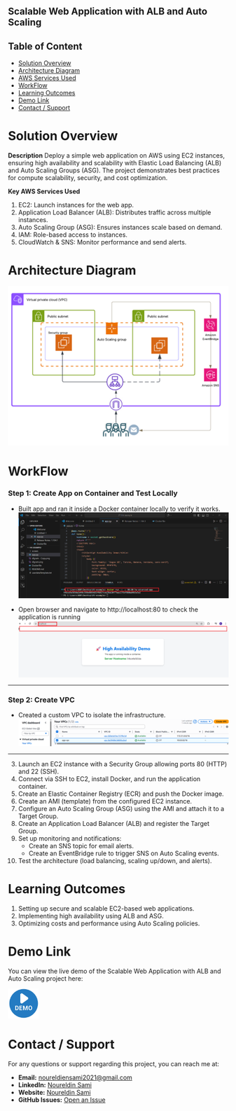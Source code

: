 ## Scalable Web Application with ALB and Auto Scaling

## Table of Content
- [Solution Overview](#solution-overview)
- [Architecture Diagram](#architecture-diagram)
- [AWS Services Used](#aws-services-used)
- [WorkFlow](#WorkFlow)
- [Learning Outcomes](#Learning-Outcomes)
- [Demo Link](#demo-link)
- [Contact / Support](#contact--support)

 




# Solution Overview

**Description**
Deploy a simple web application on AWS using EC2 instances, ensuring high availability and scalability with Elastic Load Balancing (ALB) and Auto Scaling Groups (ASG). The project demonstrates best practices for compute scalability, security, and cost optimization.


**Key AWS Services Used**
1. EC2: Launch instances for the web app.
2. Application Load Balancer (ALB): Distributes traffic across multiple instances.
3. Auto Scaling Group (ASG): Ensures instances scale based on demand.
4. IAM: Role-based access to instances.
5. CloudWatch & SNS: Monitor performance and send alerts.




# Architecture Diagram

![Architecture Diagram](https://github.com/noureldien2021/Scalable-Web-Application-with-ALB-and-Auto-Scaling/blob/main/digram%20-%20Copy.png)


# WorkFlow
### Step 1: Create App on Container and Test Locally
- Built app and ran it inside a Docker container locally to verify it works.  
![App Local](https://github.com/noureldien2021/Scalable-Web-Application-with-ALB-and-Auto-Scaling/blob/main/screen/local.png)

- Open browser and navigate to http://localhost:80 to check the application is running
![App Local](https://github.com/noureldien2021/Scalable-Web-Application-with-ALB-and-Auto-Scaling/blob/main/screen/local-app-1.png)
---
### Step 2: Create VPC
- Created a custom VPC to isolate the infrastructure.
![App Local](https://github.com/noureldien2021/Scalable-Web-Application-with-ALB-and-Auto-Scaling/blob/main/screen/VPC.png)
---
3. Launch an EC2 instance with a Security Group allowing ports 80 (HTTP) and 22 (SSH).
4. Connect via SSH to EC2, install Docker, and run the application container.
5. Create an Elastic Container Registry (ECR) and push the Docker image.
6. Create an AMI (template) from the configured EC2 instance.
7. Configure an Auto Scaling Group (ASG) using the AMI and attach it to a Target Group.
8. Create an Application Load Balancer (ALB) and register the Target Group.
9. Set up monitoring and notifications:
   - Create an SNS topic for email alerts.
   - Create an EventBridge rule to trigger SNS on Auto Scaling events.
10. Test the architecture (load balancing, scaling up/down, and alerts).

# Learning Outcomes
1. Setting up secure and scalable EC2-based web applications.
2. Implementing high availability using ALB and ASG.
3. Optimizing costs and performance using Auto Scaling policies.


# Demo Link

You can view the live demo of the Scalable Web Application with ALB and Auto Scaling project here:  

<a href="https://drivoogle.com/file/d/1hL2IYWyO8VBe9ezH_22tzpzFdHMNshr/view?usp=drive_link">
  <img src="https://github.com/noureldien2021/Project-2-Serverless-Image-Processing-with-S3-and-Lambda/blob/main/demo2.jpg?raw=true" alt="Demo Video" width="70"/>
</a>


# Contact / Support

For any questions or support regarding this project, you can reach me at:

- **Email:** noureldiensami2021@gmail.com
- **LinkedIn:** [Noureldin Sami](https://www.linkedin.com/in/noureldien-sami/)
- **Website:** [Noureldin Sami](https://noureldien-sami2024.netlify.app/)  
- **GitHub Issues:** [Open an Issue](https://github.com/noureldien2021/Project-2-Serverless-Image-Processing-with-S3-and-Lambda/issues)
 
